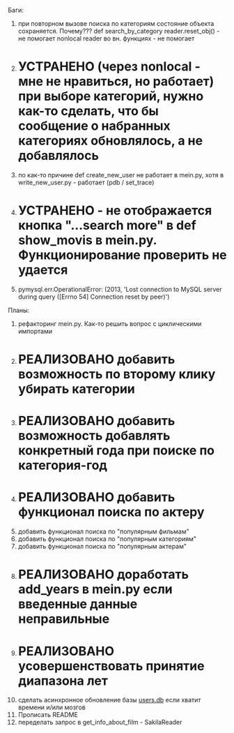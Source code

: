 Баги:
1) при повторном вызове поиска по категориям состояние объекта сохраняется. Почему???
    def search_by_category
    reader.reset_obj() - не помогает 
    nonlocal reader во вн. функциях - не помогает 
2) # УСТРАНЕНО (через nonlocal - мне не нравиться, но работает) при выборе категорий, нужно как-то сделать, что бы сообщение о набранных категориях обновлялось, а не добавлялось
3) по как-то причине def create_new_user не работает в mein.py, хотя в write_new_user.py - работает (pdb / set_trace) 
4) # УСТРАНЕНО - не отображается кнопка "...search more" в def show_movis в mein.py. Функционирование проверить не удается 
5) pymysql.err.OperationalError: (2013, 'Lost connection to MySQL server during query ([Errno 54] Connection reset by peer)')

Планы:
1) рефакторинг mein.py. Как-то решить вопрос с циклическими импортами 
2) # РЕАЛИЗОВАНО добавить возможность по второму клику убирать категории
3) # РЕАЛИЗОВАНО добавить возможность добавлять конкретный года при поиске по категория-год
4) # РЕАЛИЗОВАНО добавить функционал поиска по актеру
5) добавить функционал поиска по "популярным фильмам"
6) добавить функционал поиска по "популярным категориям"
7) добавить функционал поиска по "популярным актерам"
8) # РЕАЛИЗОВАНО доработать add_years в mein.py если введенные данные неправильные
9) # РЕАЛИЗОВАНО усовершенствовать принятие диапазона лет
10) сделать асинхронное обновление базы [users.db](users.db) если хватит времени и/или мозгов
11) Прописать README
12) переделать запрос в get_info_about_film - SakilaReader



